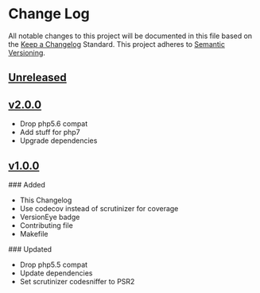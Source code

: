 # Change Log
All notable changes to this project will be documented in this file based on the [Keep a Changelog](http://keepachangelog.com/) Standard.
This project adheres to [Semantic Versioning](http://semver.org/).

## [Unreleased](https://github.com/gbprod/doctrine-specification-bundle/compare/v2.0.0...HEAD)

## [v2.0.0](https://github.com/gbprod/doctrine-specification-bundle/compare/v1.0.0...v2.0.0)

 - Drop php5.6 compat
 - Add stuff for php7
 - Upgrade dependencies

## [v1.0.0](https://github.com/gbprod/doctrine-specification-bundle/compare/v0.1.1...v1.0.0)

### Added

 - This Changelog
 - Use codecov instead of scrutinizer for coverage
 - VersionEye badge
 - Contributing file
 - Makefile

### Updated
 - Drop php5.5 compat
 - Update dependencies
 - Set scrutinizer codesniffer to PSR2
